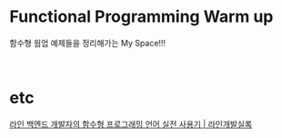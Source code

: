 # Functional Programming Warm up

함수형 웜업 예제들을 정리해가는 My Space!!!<br>

<br>



# etc

[라인 백엔드 개발자의 함수형 프로그래밍 언어 실전 사용기 | 라인개발실록](https://www.youtube.com/watch?v=H6JxxWL6bJI)




